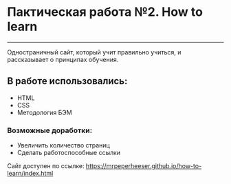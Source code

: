 # Пактическая работа №2. How to learn 
------ 
 
Одностраничный сайт, который учит правильно учиться, и рассказывает о принципах обучения.
 
## В работе использовались: 
 
* HTML
* CSS
* Методология БЭМ

### Возможные доработки: 
 
* Увеличить количество страниц 
* Сделать работоспособные ссылки 

Сайт доступен по ссылке: https://mrpeperheeser.github.io/how-to-learn/index.html
